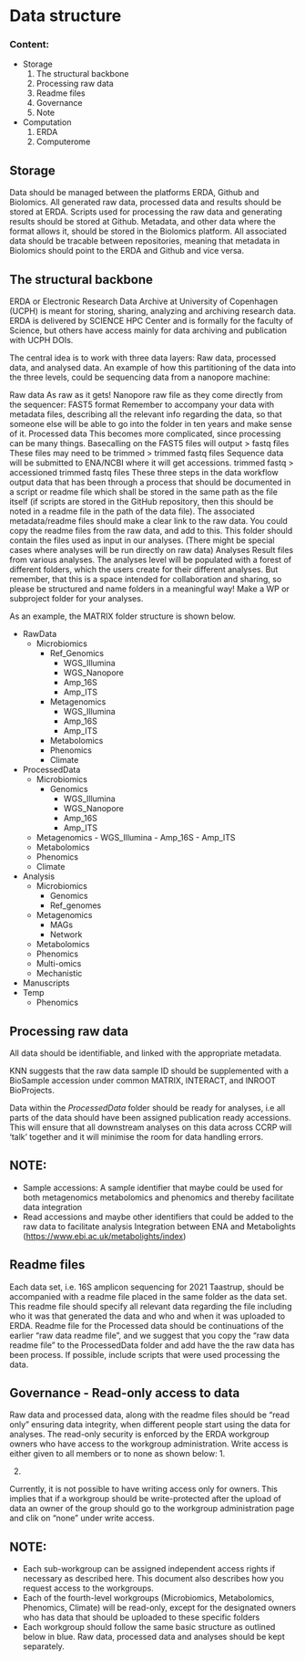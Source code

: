 # Data structure

### Content:
-   Storage
    1.  The structural backbone
    2.  Processing raw data
    3.  Readme files
    4.  Governance
    5.  Note
-   Computation
    1.  ERDA
    2.  Computerome

## Storage

Data should be managed between the platforms ERDA, Github and Biolomics. All generated raw data, processed data and results should be stored at ERDA. Scripts used for processing the raw data and generating results should be stored at Github. Metadata, and other data where the format allows it, should be stored in the Biolomics platform. All associated data should be tracable between repositories, meaning that metadata in Biolomics should point to the ERDA and Github and vice versa.

## The structural backbone
ERDA or Electronic Research Data Archive at University of Copenhagen (UCPH) is meant for storing, sharing, analyzing and archiving research data. ERDA is delivered by SCIENCE HPC Center and is formally for the faculty of Science, but others have access mainly for data archiving and publication with UCPH DOIs.

The central idea is to work with three data layers: Raw data, processed data, and analysed data. 
An example of how this partitioning of the data into the three levels, could be sequencing data from a nanopore machine:
	
Raw data
    As raw as it gets! Nanopore raw file as they come directly from the sequencer: FAST5 format
    Remember to accompany your data with metadata files, describing all the relevant info regarding the data, so that someone else will be able to go into the folder in ten years and make sense of it.
Processed data
    This becomes more complicated, since processing can be many things. Basecalling on the FAST5 files will output > fastq files
    These files may need to be trimmed > trimmed fastq files
    Sequence data will be submitted to ENA/NCBI where it will get accessions. trimmed fastq > accessioned trimmed fastq files
    These three steps in the data workflow output data that has been through a process that should be documented in a script or readme file which shall be stored in the same path as the file itself (if scripts are stored in the GitHub repository, then this should be noted in a readme file in the path of the data file). The associated metadata/readme files should make a clear link to the raw data. You could copy the readme files from the raw data, and add to this.
    This folder should contain the files used as input in our analyses. (There might be special cases where analyses will be run directly on raw data)
Analyses
    Result files from various analyses.
    The analyses level will be populated with a forest of different folders, which the users create for their different analyses. But remember, that this is a space intended for collaboration and sharing, so please be structured and name folders in a meaningful way! 
    Make a WP or subproject folder for your analyses.


 
As an example, the MATRIX folder structure is shown below. 
-   RawData
    -   Microbiomics
        -   Ref_Genomics
            -   WGS_Illumina
            -   WGS_Nanopore
            -   Amp_16S
            -   Amp_ITS
        -   Metagenomics
            -   WGS_Illumina
            -   Amp_16S
            -   Amp_ITS
        -   Metabolomics
        -   Phenomics
        -   Climate
-   ProcessedData
    -   Microbiomics
        -   Genomics
            -   WGS_Illumina
            -   WGS_Nanopore
            -   Amp_16S
            -   Amp_ITS
    -   Metagenomics
            -   WGS_Illumina
            -   Amp_16S
            -   Amp_ITS
    -   Metabolomics
    -   Phenomics
    -   Climate
-   Analysis
    -   Microbiomics
        -   Genomics
        -   Ref_genomes
    -   Metagenomics
        -   MAGs
        -   Network
    -   Metabolomics
    -   Phenomics
    -   Multi-omics
    -   Mechanistic
-   Manuscripts
-   Temp
	-   Phenomics

 
## Processing raw data
All data should be identifiable, and linked with the appropriate metadata.

KNN suggests that the raw data sample ID should be supplemented with a BioSample accession under common MATRIX, INTERACT, and INROOT BioProjects.

Data within the *ProcessedData* folder should be ready for analyses, i.e all parts of the data should have been assigned publication ready accessions. This will ensure that all downstream analyses on this data across CCRP will ‘talk’ together and it will minimise the room for data handling errors.

## NOTE:
-   Sample accessions: A sample identifier that maybe could be used for both metagenomics metabolomics and phenomics and thereby facilitate data integration
-   Read accessions and maybe other identifiers that could be added to the raw data to facilitate analysis
Integration between ENA and Metabolights (https://www.ebi.ac.uk/metabolights/index)


## Readme files
Each data set, i.e. 16S amplicon sequencing for 2021 Taastrup, should be accompanied with a readme file placed in the same folder as the data set. This readme file should specify all relevant data regarding the file including who it was that generated the data and who and when it was uploaded to ERDA. 
Readme file for the Processed data should be continuations of the earlier “raw data readme file”, and we suggest that you copy the “raw data readme file” to the ProcessedData folder and add have the the raw data has been process. If possible, include scripts that were used processing the data.

 
## Governance - Read-only access to data
Raw data and processed data, along with the readme files should be “read only” ensuring data integrity, when different people start using the data for analyses.
The read-only security is enforced by the ERDA workgroup owners who have access to the workgroup administration. Write access is either given to all members or to none as shown below:
1.
 
2.
 
Currently, it is not possible to have writing access only for owners. This implies that if a workgroup should be write-protected after the upload of data an owner of the group should go to the workgroup administration page and clik on “none” under write access.



## NOTE:
-   Each sub-workgroup can be assigned independent access rights if necessary as described here. This document also describes how you request access to the workgroups.
-   Each of the fourth-level workgroups (Microbiomics, Metabolomics, Phenomics, Climate) will be read-only, except for the designated owners who has data that should be uploaded to these specific folders
-   Each workgroup should follow the same basic structure as outlined below in blue. Raw data, processed data and analyses should be kept separately.

